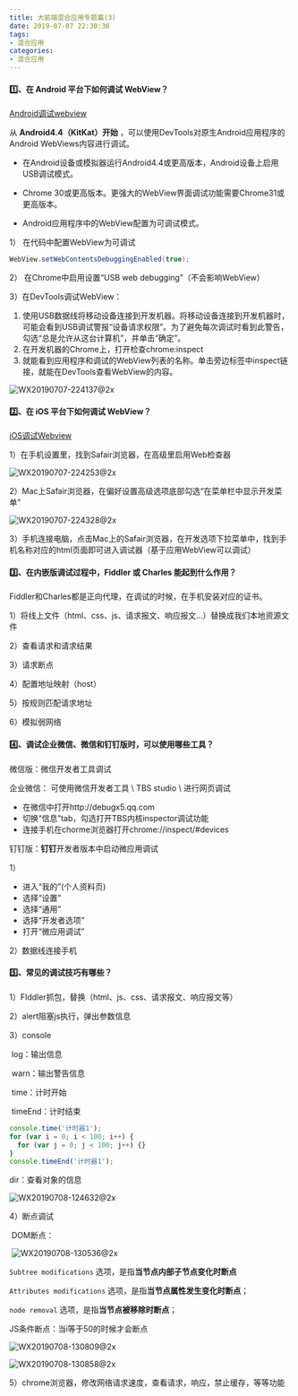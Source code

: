 ```yaml
---
title: 大前端混合应用专题篇(3)
date: 2019-07-07 22:30:36
tags: 
- 混合应用
categories: 
- 混合应用
---
```


#### 1️⃣、在 Android 平台下如何调试 WebView？

[Android调试webview](https://www.jianshu.com/p/3591eebbe797)

从 **Android4.4（KitKat）开始** ，可以使用DevTools对原生Android应用程序的Android WebViews内容进行调试。

- 在Android设备或模拟器运行Android4.4或更高版本，Android设备上启用USB调试模式。

- Chrome 30或更高版本。更强大的WebView界面调试功能需要Chrome31或更高版本。

- Android应用程序中的WebView配置为可调试模式。

  

1） 在代码中配置WebView为可调试

```java
WebView.setWebContentsDebuggingEnabled(true);  
```

2） 在Chrome中启用设置“USB web debugging”（不会影响WebView）

3）在DevTools调试WebView：

1. 使用USB数据线将移动设备连接到开发机器。将移动设备连接到开发机器时，可能会看到USB调试警报“设备请求权限”。为了避免每次调试时看到此警告，勾选“总是允许从这台计算机”，并单击“确定”。
2. 在开发机器的Chrome上，打开检查chrome:inspect
3. 就能看到应用程序和调试的WebView列表的名称。单击旁边标签中inspect链接，就能在DevTools查看WebView的内容。

![WX20190707-224137@2x](http://118.24.241.76/WX20190707-224137@2x.png)



#### 2️⃣、在 iOS 平台下如何调试 WebView？

[iOS调试Webview](https://www.jianshu.com/p/d0d4ecefa17b)

1）在手机设置里，找到Safair浏览器，在高级里启用Web检查器

![WX20190707-224253@2x](http://118.24.241.76/WX20190707-224253@2x.png)

2）Mac上Safair浏览器，在偏好设置高级选项底部勾选“在菜单栏中显示开发菜单”

![WX20190707-224328@2x](http://118.24.241.76/WX20190707-224328@2x.png)

3）手机连接电脑，点击Mac上的Safair浏览器，在开发选项下拉菜单中，找到手机名称对应的html页面即可进入调试器（基于应用WebView可以调试）



#### 3️⃣、在内嵌版调试过程中，Fiddler 或 Charles 能起到什么作用？ 

Fiddler和Charles都是正向代理，在调试的时候，在手机安装对应的证书。

1）将线上文件（html、css、js、请求报文、响应报文...）替换成我们本地资源文件

2）查看请求和请求结果

3）请求断点

4）配置地址映射（host）

5）按规则匹配请求地址

6）模拟弱网络



#### 4️⃣、调试企业微信、微信和钉钉版时，可以使用哪些工具？

微信版：微信开发者工具调试



企业微信： 可使用微信开发者工具 \ TBS studio \  进行网页调试

- 在微信中打开http://debugx5.qq.com
- 切换“信息”tab，勾选打开TBS内核inspector调试功能
- 连接手机在chorme浏览器打开chrome://inspect/#devices



钉钉版：**钉钉**开发者版本中启动微应用调试

1）

- 进入“我的”(个人资料页)
- 选择“设置”
- 选择“通用”
- 选择“开发者选项”
- 打开“微应用调试”

2）数据线连接手机



#### 5️⃣、常见的调试技巧有哪些？

1）FIddler抓包，替换（html、js、css、请求报文、响应报文等）

2）alert阻塞js执行，弹出参数信息

3）console

​	log：输出信息

​	warn：输出警告信息

​	time：计时开始

​	timeEnd：计时结束

```javascript
console.time('计时器1');
for (var i = 0; i < 100; i++) {
  for (var j = 0; j < 100; j++) {}
}
console.timeEnd('计时器1');
```

dir：查看对象的信息

![WX20190708-124632@2x](http://118.24.241.76/WX20190708-124632@2x.png)



4）断点调试

​	DOM断点：

​	![WX20190708-130536@2x](http://118.24.241.76/WX20190708-130536@2x.png)

`Subtree modifications` 选项，是指**当节点内部子节点变化时断点**

`Attributes modifications` 选项，是指**当节点属性发生变化时断点**；

`node removal` 选项，是指**当节点被移除时断点**；



JS条件断点：当i等于50的时候才会断点

![WX20190708-130809@2x](http://118.24.241.76/WX20190708-130809@2x.png)

![WX20190708-130858@2x](http://118.24.241.76/WX20190708-130858@2x.png)



5）chrome浏览器，修改网络请求速度，查看请求，响应，禁止缓存，等等功能